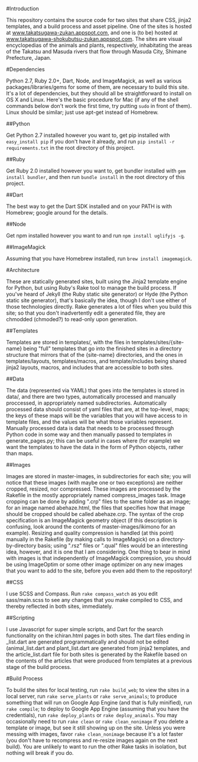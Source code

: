 #Introduction

This repository contains the source code for two sites that share CSS, jinja2 templates, and a build process and asset pipeline. One of the sites is hosted at www.takatsugawa-zukan.appspot.com, and one is (to be) hosted at www.takatsugawa-shokubutsu-zukan.appspot.com. The sites are visual encyclopedias of the animals and plants, respectively, inhabitating the areas of the Takatsu and Masuda rivers that flow through Masuda City, Shimane Prefecture, Japan.

#Dependencies

Python 2.7, Ruby 2.0+, Dart, Node, and ImageMagick, as well as various packages/libraries/gems for some of them, are necessary to build this site. It's a lot of dependencies, but they should all be straightforward to install on OS X and Linux. Here's the basic procedure for Mac (if any of the shell commands below don't work the first time, try putting `sudo` in front of them). Linux should be similar; just use apt-get instead of Homebrew.

##Python

Get Python 2.7 installed however you want to, get pip installed with `easy_install pip` if you don't have it already, and run `pip install -r requirements.txt` in the root directory of this project.

##Ruby

Get Ruby 2.0 installed however you want to, get bundler installed with `gem install bundler`, and then run `bundle install` in the root directory of this project.

##Dart

The best way to get the Dart SDK installed and on your PATH is with Homebrew; google around for the details.

##Node

Get npm installed however you want to and run `npm install uglifyjs -g`.

##ImageMagick

Assuming that you have Homebrew installed, run `brew install imagemagick`.

#Architecture

These are statically generated sites, built using the Jinja2 template engine for Python, but using Ruby's Rake tool to manage the build process. If you've heard of Jekyll (the Ruby static site generator) or Hyde (the Python static site generator), that's basically the idea, though I don't use either of those technologies directly. Rake generates a lot of files when you build this site; so that you don't inadvertently edit a generated file, they are chmodded (chmoded?) to read-only upon generation.

##Templates

Templates are stored in templates/, with the files in templates/sites/{site-name} being "full" templates that go into the finished sites in a directory structure that mirrors that of the {site-name} directories, and the ones in templates/layouts, templates/macros, and template/includes being shared jinja2 layouts, macros, and includes that are accessible to both sites.

##Data

The data (represented via YAML) that goes into the templates is stored in data/, and there are two types, automatically processed and manually proccessed, in appropriately named subdirectories. Automatically processed data should consist of yaml files that are, at the top-level, maps; the keys of these maps will be the variables that you will have access to in template files, and the values will be what those variables represent. Manually processed data is data that needs to be processed through Python code in some way and then manually passed to templates in generate_pages.py; this can be useful in cases where (for example) we want the templates to have the data in the form of Python objects, rather than maps.

##Images

Images are stored in master-images, in subdirectories for each site; you will notice that these images (with maybe one or two exceptions) are neither cropped, resized, nor compressed. These images are processed by the Rakefile in the mostly appropriately named compress_images task. Image cropping can be done by adding ".crp" files to the same folder as an image; for an image named abehaze.html, the files that specifies how that image should be cropped should be called abehaze.crp. The syntax of the crop specification is an ImageMagick geometry object (if this description is confusing, look around the contents of master-images/ikimono for an example). Resizing and quality compression is handled (at this point) manually in the Rakefile (by making calls to ImageMagick) on a directory-by-directory basis; using ".rsz" files or ".qual" files would be an interesting idea, however, and it is one that I am considering. One thing to bear in mind with images is that independently of ImageMagick compression, you should be using ImageOptim or some other image optimizer on any new images that you want to add to the site, before you even add them to the repository!

##CSS

I use SCSS and Compass. Run `rake compass_watch` as you edit sass/main.scss to see any changes that you make compiled to CSS, and thereby reflected in both sites, immediately.

##Scripting

I use Javascript for super simple scripts, and Dart for the search functionality on the ichiran.html pages in both sites. The dart files ending in _list.dart are generated programmatically and should not be edited (animal_list.dart and plant_list.dart are generated from jinja2 templates, and the article_list.dart file for both sites is generated by the Rakefile based on the contents of the articles that were produced from templates at a previous stage of the build process.

#Build Process

To build the sites for local testing, run `rake build_web`; to view the sites in a local server, run `rake serve_plants` or `rake serve_animals`; to produce something that will run on Google App Engine (and that is fully minified), run `rake compile`; to deploy to Google App Engine (assuming that you have the credentials), run `rake deploy_plants` or `rake deploy_animals`. You may occasionally need to run `rake clean` or `rake clean_nonimage` if you delete a template or image, but see it still showing up on the site. Unless you were messing with images, favor `rake clean_nonimage` because it's a lot faster (you don't have to recompress and re-resize images again on the next build). You are unlikely to want to run the other Rake tasks in isolation, but nothing will break if you do.
